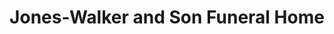 ---
title: "Jones-Walker and Son Funeral Home"
url: /commerce/jones-walker-and-son-funeral-home/
shop: funeral directors
---